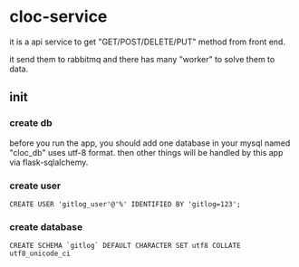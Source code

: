 # cloc-service

it is a api service to get "GET/POST/DELETE/PUT" method from front end.

it send them to rabbitmq and there has many "worker" to solve them to data.

## init 

### create db

before you run the app, you should add one database in your mysql named "cloc_db" uses utf-8 format. then other things will be handled by
this app via flask-sqlalchemy.

### create user

```shell
CREATE USER 'gitlog_user'@'%' IDENTIFIED BY 'gitlog=123';
```

### create database

```shell
CREATE SCHEMA `gitlog` DEFAULT CHARACTER SET utf8 COLLATE utf8_unicode_ci
```